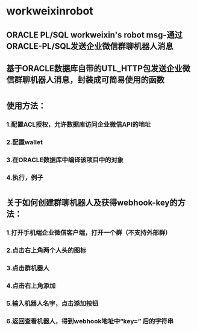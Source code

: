 # workweixinrobot
## ORACLE PL/SQL workweixin's robot msg-通过ORACLE-PL/SQL发送企业微信群聊机器人消息
## 基于ORACLE数据库自带的UTL_HTTP包发送企业微信群聊机器人消息，封装成可简易使用的函数 
#
## 使用方法： 
### 1.配置ACL授权，允许数据库访问企业微信API的地址 
### 2.配置wallet
### 3.在ORACLE数据库中编译该项目中的对象
### 4.执行，例子
#
## 关于如何创建群聊机器人及获得webhook-key的方法： 
### 1.打开手机端企业微信客户端，打开一个群（不支持外部群） 
### 2.点击右上角两个人头的图标 
### 3.点击群机器人 
### 4.点击右上角添加 
### 5.输入机器人名字，点击添加按钮 
### 6.返回查看机器人，得到webhook地址中“key=” 后的字符串
